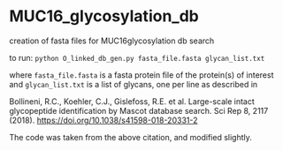 # MUC16_glycosylation_db
creation of fasta files for MUC16glycosylation db search

to run:
`python O_linked_db_gen.py fasta_file.fasta glycan_list.txt`

where `fasta_file.fasta` is a fasta protein file of the protein(s) of interest
and `glycan_list.txt` is a list of glycans, one per line as described in 


Bollineni, R.C., Koehler, C.J., Gislefoss, R.E. et al. Large-scale intact glycopeptide identification by Mascot database search. Sci Rep 8, 2117 (2018). https://doi.org/10.1038/s41598-018-20331-2


The code was taken from the above citation, and modified slightly.
